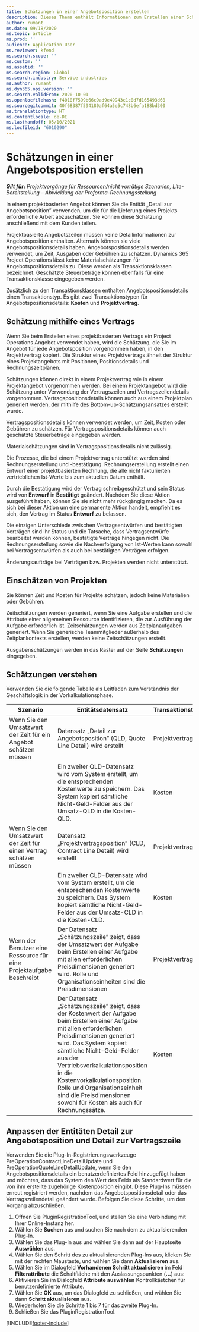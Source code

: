 ```yaml
---
title: Schätzungen in einer Angebotsposition erstellen
description: Dieses Thema enthält Informationen zum Erstellen einer Schätzung in einer Angebotszeile für ein Projekt.
author: rumant
ms.date: 09/18/2020
ms.topic: article
ms.prod: ''
audience: Application User
ms.reviewer: kfend
ms.search.scope: ''
ms.custom: ''
ms.assetid: ''
ms.search.region: Global
ms.search.industry: Service industries
ms.author: rumant
ms.dyn365.ops.version: ''
ms.search.validFrom: 2020-10-01
ms.openlocfilehash: f4010f7599b66c9ad9e49943c1c0d7d165493d60
ms.sourcegitcommit: 40f68387f594180af64a5e5c748b6efa188bd300
ms.translationtype: HT
ms.contentlocale: de-DE
ms.lasthandoff: 05/10/2021
ms.locfileid: "6010290"
---
```

# <a name="create-estimates-on-a-quote-line"></a>Schätzungen in einer Angebotsposition erstellen

_**Gilt für:** Projektvorgänge für Ressourcen/nicht vorrätige Szenarien, Lite-Bereitstellung – Abwicklung der Proforma-Rechnungsstellung_

In einem projektbasierten Angebot können Sie die Entität „Detail zur Angebotsposition” verwenden, um die für die Lieferung eines Projekts erforderliche Arbeit abzuschätzen. Sie können diese Schätzung anschließend mit dem Kunden teilen.

Projektbasierte Angebotszeilen müssen keine Detailinformationen zur Angebotsposition enthalten. Alternativ können sie viele Angebotspositionsdetails haben. Angebotspositionsdetails werden verwendet, um Zeit, Ausgaben oder Gebühren zu schätzen. Dynamics 365 Project Operations lässt keine Materialschätzungen für Angebotspositionsdetails zu. Diese werden als Transaktionsklassen bezeichnet. Geschätzte Steuerbeträge können ebenfalls für eine Transaktionsklasse eingegeben werden.

Zusätzlich zu den Transaktionsklassen enthalten Angebotspositionsdetails einen Transaktionstyp. Es gibt zwei Transaktionstypen für Angebotspositionsdetails: **Kosten** und **Projektvertrag**.

## <a name="estimate-by-using-a-contract"></a>Schätzung mithilfe eines Vertrags

Wenn Sie beim Erstellen eines projektbasierten Vertrags ein Project Operations Angebot verwendet haben, wird die Schätzung, die Sie im Angebot für jede Angebotsposition vorgenommen haben, in den Projektvertrag kopiert. Die Struktur eines Projektvertrags ähnelt der Struktur eines Projektangebots mit Positionen, Positionsdetails und Rechnungszeitplänen.

Schätzungen können direkt in einem Projektvertrag wie in einem Projektangebot vorgenommen werden. Bei einem Projektangebot wird die Schätzung unter Verwendung der Vertragszeilen und Vertragszeilendetails vorgenommen. Vertragspositionsdetails können auch aus einem Projektplan generiert werden, der mithilfe des Bottom-up-Schätzungsansatzes erstellt wurde.

Vertragspositionsdetails können verwendet werden, um Zeit, Kosten oder Gebühren zu schätzen. Für Vertragspositionsdetails können auch geschätzte Steuerbeträge eingegeben werden.

Materialschätzungen sind in Vertragspositionsdetails nicht zulässig.

Die Prozesse, die bei einem Projektvertrag unterstützt werden sind Rechnungserstellung und -bestätigung. Rechnungserstellung erstellt einen Entwurf einer projektbasierten Rechnung, die alle nicht fakturierten vertrieblichen Ist-Werte bis zum aktuellen Datum enthält.

Durch die Bestätigung wird der Vertrag schreibgeschützt und sein Status wird von **Entwurf** in **Bestätigt** geändert. Nachdem Sie diese Aktion ausgeführt haben, können Sie sie nicht mehr rückgängig machen. Da es sich bei dieser Aktion um eine permanente Aktion handelt, empfiehlt es sich, den Vertrag im Status **Entwurf** zu belassen.

Die einzigen Unterschiede zwischen Vertragsentwürfen und bestätigten Verträgen sind ihr Status und die Tatsache, dass Vertragsentwürfe bearbeitet werden können, bestätigte Verträge hingegen nicht. Die Rechnungserstellung sowie die Nachverfolgung von Ist-Werten kann sowohl bei Vertragsentwürfen als auch bei bestätigten Verträgen erfolgen.

Änderungsaufträge bei Verträgen bzw. Projekten werden nicht unterstützt.

## <a name="estimating-projects"></a>Einschätzen von Projekten

Sie können Zeit und Kosten für Projekte schätzen, jedoch keine Materialien oder Gebühren.

Zeitschätzungen werden generiert, wenn Sie eine Aufgabe erstellen und die Attribute einer allgemeinen Ressource identifizieren, die zur Ausführung der Aufgabe erforderlich ist. Zeitschätzungen werden aus Zeitplanaufgaben generiert. Wenn Sie generische Teammitglieder außerhalb des Zeitplankontexts erstellen, werden keine Zeitschätzungen erstellt.

Ausgabenschätzungen werden in das Raster auf der Seite **Schätzungen** eingegeben.

## <a name="understand-estimation"></a>Schätzungen verstehen

Verwenden Sie die folgende Tabelle als Leitfaden zum Verständnis der Geschäftslogik in der Vorkalkulationsphase.

| Szenario                                                                                                                                                                                                                                                                                                                                          | Entitätsdatensatz                                                                                                                                                                                                       | Transaktionstyp | Transaktionsklasse | Weitere Informationen                                                            |
|---------------------------------------------------------------------------------------------------------------------------------------------------------------------------------------------------------------------------------------------------------------------------------------------------------------------------------------------------|---------------------------------------------------------------------------------------------------------------------------------------------------------------------------------------------------------------------|------------------|-------------|-----------------------------------------------------------------------------------|
| Wenn Sie den Umsatzwert der Zeit für ein Angebot schätzen müssen                                                                                                                                                                                                                                                                                    | Datensatz „Detail zur Angebotsposition” (QLD, Quote Line Detail) wird erstellt                                                                                                                                                                               | Projektvertrag | Time        | Das Feld „Transaktionsursprung” in der Zeile „QLD” auf der Verkaufsseite verweist auf die QLD auf der Kostenseite |
|                                                                                                                                                                                                                                                                                     | Ein zweiter QLD-Datensatz wird vom System erstellt, um die entsprechenden Kostenwerte zu speichern. Das System kopiert sämtliche Nicht-Geld-Felder aus der Umsatz-QLD in die Kosten-QLD.                                                                                                                                                                               | Kosten | Time        | Das Feld „Transaktionsursprung” in der Zeile „Angebotspositionsdetails” (QLD) auf der Verkaufsseite verweist auf die QLD auf der Kostenseite |
| Wenn Sie den Umsatzwert der Zeit für einen Vertrag schätzen müssen                                                                                                                                                                                                                                                                                 | Datensatz „Projektvertragsposition” (CLD, Contract Line Detail) wird erstellt                                                                                                                                                                    | Projektvertrag | Time        | Das Feld „Transaktionsursprung” in der Zeile „CLD” auf der Verkaufsseite verweist auf die CLD auf der Kostenseite      |
|                                                                                                                                                                                                                                                                                  | Ein zweiter CLD-Datensatz wird vom System erstellt, um die entsprechenden Kostenwerte zu speichern. Das System kopiert sämtliche Nicht-Geld-Felder aus der Umsatz-CLD in die Kosten-CLD.                                                                                                                                                                    | Kosten | Time        | Das Feld „Transaktionsursprung” in der Zeile „CLD” auf der Verkaufsseite verweist auf die CLD auf der Kostenseite      |
| Wenn der Benutzer eine Ressource für eine Projektaufgabe beschreibt                                                                                                                                                                                                                                                                                            | Der Datensatz „Schätzungszeile” zeigt, dass der Umsatzwert der Aufgabe beim Erstellen einer Aufgabe mit allen erforderlichen Preisdimensionen generiert wird. Rolle und Organisationseinheiten sind die Preisdimensionen | Projektvertrag | Zeit        |                                                                                   |
|     | Der Datensatz „Schätzungszeile” zeigt, dass der Kostenwert der Aufgabe beim Erstellen einer Aufgabe mit allen erforderlichen Preisdimensionen generiert wird. Das System kopiert sämtliche Nicht-Geld-Felder aus der Vertriebsvorkalkulationsposition in die Kostenvorkalkulationsposition. Rolle und Organisationseinheit sind die Preisdimensionen sowohl für Kosten als auch für Rechnungssätze.                                                                                                                                                                                                                | Kosten             | Zeit           |                                                                                   |



## <a name="customize-the-quote-line-detail-and-contract-line-detail-entities"></a>Anpassen der Entitäten Detail zur Angebotsposition und Detail zur Vertragszeile

Verwenden Sie die Plug-In-Registrierungswerkzeuge PreOperationContractLineDetailUpdate und PreOperationQuoteLineDetailUpdate, wenn Sie den Angebotspositionsdetails ein benutzerdefiniertes Feld hinzugefügt haben und möchten, dass das System den Wert des Felds als Standardwert für die von ihm erstellte zugehörige Kostenposition eingibt. Diese Plug-Ins müssen erneut registriert werden, nachdem das Angebotspositionsdetail oder das Vertragszeilendetail geändert wurde. Befolgen Sie diese Schritte, um den Vorgang abzuschließen.

1. Öffnen Sie PluginRegistrationTool, und stellen Sie eine Verbindung mit Ihrer Online-Instanz her.
2. Wählen Sie **Suchen** aus und suchen Sie nach dem zu aktualisierenden Plug-In.
3. Wählen Sie das Plug-In aus und wählen Sie dann auf der Hauptseite **Auswählen** aus.
4. Wählen Sie den Schritt des zu aktualisierenden Plug-Ins aus, klicken Sie mit der rechten Maustaste, und wählen Sie dann **Aktualisieren** aus.
5. Wählen Sie im Dialogfeld **Vorhandenen Schritt aktualisieren** im Feld **Filterattribute** die Schaltfläche mit den Auslassungspunkten (**...**) aus:
6. Aktivieren Sie im Dialogfeld **Attribute auswählen** Kontrollkästchen für benutzerdefinierte Attribute.
7. Wählen Sie **OK** aus, um das Dialogfeld zu schließen, und wählen Sie dann **Schritt aktualisieren** aus.
8. Wiederholen Sie die Schritte 1 bis 7 für das zweite Plug-In.
9. Schließen Sie das PluginRegistrationTool.


[!INCLUDE[footer-include](../includes/footer-banner.md)]